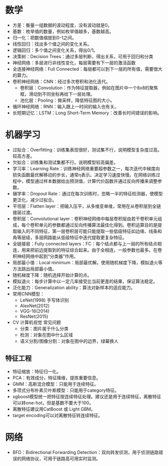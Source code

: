 
# 数学

* 方差：衡量一组数据的波动程度，没有波动就是0。
* 基数：枚举值的数量，例如枚举值越多，基数越高。
* 归一化：把数值缩放到0-1之间。
* 线性回归：找出多个值之间的变化关系。
* 逻辑回归：多个值之间变化关系，得出0/1。
* 决策树：Decision Trees：通过多层判断，得出关系，可用于回归和分类
* 神经网络：多层进行非线性变化，每层需要有下一层的激活函数
* 全连接神经网络：Full Connected：每层都可以到下一层的所有值，需要很大的算力。
* 卷积神经网络：CNN：经过多次卷积和池化迭代。
  * 卷积层：Convolution：作为特征提取器，例如在图片中一个8x8的聚焦框，滑动到不同坐标再给下一层处理。
  * 池化层：Pooling：做采样，降低特征图的大小。
* 循环神经网络：RNN：输入跟上一时间的输入也有关。
* 长短期记忆：LSTM：Long Short-Term Memory：改善长时间错误的影响。

# 机器学习

* 过拟合：Overfitting：训练集表现很好，测试集不行，说明模型复杂度过高。较高方差。
* 欠拟合：训练集和测试集都不行。说明模型较高偏差。
* 学习率：Learning Rate：训练神经网络重要超参数之一，每次迭代中梯度向损失函数最优解移动的步长，通常η表示。决定学习速度快慢。在网络训练过程中，模型通过样本数据给出预测值，计算代价函数并通过反向传播来调整参数。
* 辍学率：Dropout Rate：通过在每次训练时，忽略一半的特征检测器，使模型更泛化，减少过拟合。
* 平坦层：Flatten layer：把输入压平，从多维变单维，常用在从卷积层到全链接层过渡。
* 卷积层：Convolutional layer：卷积神经网络中每层卷积层由若干卷积单元组成，每个卷积单元的参数都通过反向传播算法最佳化得到。卷积运算目的是提取输入的不同特征，第一层卷积层可能只能提取一些低级特征如边缘、线条和角等层级，多层网路能从低级特征中迭代提取更复杂特征。
* 全链接层：Fully connected layers：FC：每个结点都与上一层的所有结点相连，用来把前边提取到的特征综合起来。由于全相连，一般参数也最多。在卷积神经网络中起到“分类器”作用。
* 局部最小值：Local minimum：局部最优解。使用随机梯度下降，模拟退火等方法跳出局部最小值。
* 随机梯度下降：随机选择开始计算的点。
* 模拟退火：每步计算中以一定几率接受比当前更差的结果，保证算法稳定。
* 泛化能力：Generalization ability：算法对新样本的适应能力。
* 常用CNN模型：
  * LeNet(1998) 手写体识别
  * AlexNet(2012)
  * VGG-16(2014)
  * ResNet(2015)
* CV 计算机视觉 常见问题
  * 分类：图片属于什么分类
  * 检测：对象在图中什么区域
  * 语义分割/图像分割：对象在图中的边界，绿幕换人

## 特征工程

* 特征缩放：特征归一化。
* PCA：有效成分，特征降维，提炼重要信息。
* GMM：高斯混合模型：只能用于连续特征。
* 多项式分布朴素贝叶斯模型：只能用于category特征。
* xgboost模型统一把特征按连续特征处理。建议还是用于连续特征，离散特征可以转one-hot，但是基数不要大于100。
* 离散特征建议用CatBoost 或 Light GBM。
* target encoding可以对离散特征转连续特征。

# 网络

* BFD：Bidirectional Forwarding Detection：双向转发侦测，用于侦测链路错误的网络协议，可用于链路高可用实时监测。
